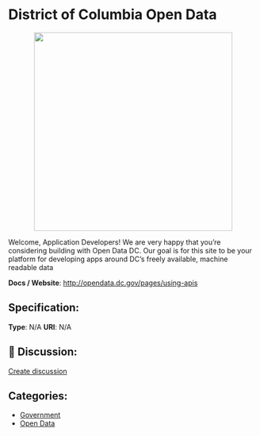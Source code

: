 # District of Columbia Open Data
<p align="center">
    <img width="400" src="https://raw.githubusercontent.com/apis-list/apis-list/apis/district-of-columbia-open-data/logo_256x256.png" />
</p>

Welcome, Application Developers! We are very happy that you’re considering building with Open Data DC.  Our goal is for this site to be your platform for developing apps around DC’s freely available, machine readable data

**Docs / Website**: http://opendata.dc.gov/pages/using-apis

## Specification:
**Type**:  N/A 
**URI**:  N/A 

## 💬 Discussion:
[Create discussion](link)

## Categories:
- [Government](https://github.com/apis-list/apis-list#government)
- [Open Data](https://github.com/apis-list/apis-list#open-data)





